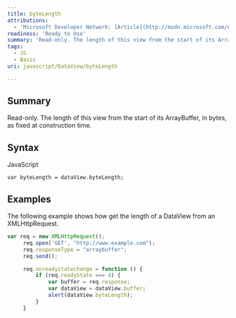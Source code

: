 ```yaml
---
title: byteLength
attributions:
  - 'Microsoft Developer Network: [Article](http://msdn.microsoft.com/en-us/library/ie/br212926(v=vs.94).aspx)'
readiness: 'Ready to Use'
summary: 'Read-only. The length of this view from the start of its ArrayBuffer, in bytes, as fixed at construction time.'
tags:
  - JS
  - Basic
uri: javascript/DataView/byteLength

---
```

## <span>Summary</span>

Read-only. The length of this view from the start of its ArrayBuffer, in bytes, as fixed at construction time.

## <span>Syntax</span>

<span class="language">JavaScript</span>

    var byteLength = dataView.byteLength;

## <span>Examples</span>

The following example shows how get the length of a DataView from an XMLHttpRequest.

``` js
var req = new XMLHttpRequest();
     req.open('GET', "http://www.example.com");
     req.responseType = "arraybuffer";
     req.send();

     req.onreadystatechange = function () {
         if (req.readyState === 4) {
             var buffer = req.response;
             var dataView = dataView.buffer;
             alert(dataView.byteLength);
         }
     }
```

